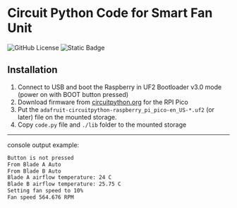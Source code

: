 # Circuit Python Code for Smart Fan Unit

![GitHub License](https://img.shields.io/github/license/uptime-industries/circuitpy-fan-unit?style=for-the-badge)
![Static Badge](https://img.shields.io/badge/circuitpython-9.2.1-blue?style=for-the-badge&logo=adafruit)

## Installation

1. Connect to USB and boot the Raspberry in UF2 Bootloader v3.0 mode (power on with BOOT button pressed)
2. Download firmware from [circuitpython.org](https://circuitpython.org/board/raspberry_pi_pico/) for the RPI Pico
3. Put the `adafruit-circuitpython-raspberry_pi_pico-en_US-*.uf2` (or later) file on the mounted storage.  
4. Copy `code.py` file and `./lib` folder to the mounted storage

______

console output example:

```txt
Button is not pressed
From Blade A Auto
From Blade B Auto
Blade A airflow temperature: 24 C
Blade B airflow temperature: 25.75 C
Setting fan speed to 10%
Fan speed 564.676 RPM
```